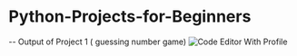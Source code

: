 # Python-Projects-for-Beginners
-- Output of Project 1 ( guessing number game)
![Code Editor With Profile](https://github.com/Mohamed0789/Python-Projects-for-Beginners/assets/60931627/840a11de-d07d-4807-9891-b46ec0303938)
